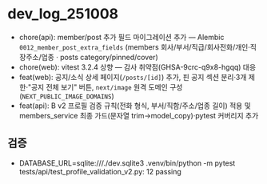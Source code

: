 # dev_log_251008

- chore(api): member/post 추가 필드 마이그레이션 추가 — Alembic `0012_member_post_extra_fields` (members 회사/부서/직급/회사전화/개인·직장주소/업종 · posts category/pinned/cover)
- chore(web): vitest 3.2.4 상향 — 감사 취약점(GHSA-9crc-q9x8-hgqq) 대응
- feat(web): 공지/소식 상세 페이지(`/posts/[id]`) 추가, 핀 공지 섹션 분리·3개 제한·"공지 전체 보기" 버튼, `next/image` 원격 도메인 구성(`NEXT_PUBLIC_IMAGE_DOMAINS`)
- feat(api): B v2 프로필 검증 규칙(전화 형식, 부서/직함/주소/업종 길이) 적용 및 members_service 최종 가드(문자열 trim→model_copy)·pytest 커버리지 추가

## 검증
- DATABASE_URL=sqlite:///./dev.sqlite3 .venv/bin/python -m pytest tests/api/test_profile_validation_v2.py: 12 passing
